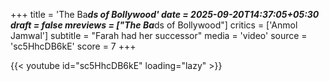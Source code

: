 +++
title = 'The Ba***ds of Bollywood'
date = 2025-09-20T14:37:05+05:30
draft = false
mreviews = ["The Ba***ds of Bollywood"]
critics = ['Anmol Jamwal']
subtitle = "Farah had her successor"
media = 'video'
source = 'sc5HhcDB6kE'
score = 7
+++

{{< youtube id="sc5HhcDB6kE" loading="lazy" >}}
